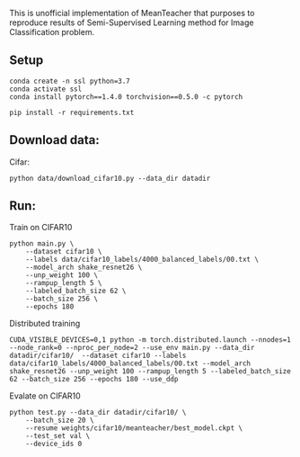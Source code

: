 This is unofficial implementation of MeanTeacher that purposes to reproduce results of Semi-Supervised Learning method for Image Classification problem.

## Setup
```
conda create -n ssl python=3.7
conda activate ssl
conda install pytorch==1.4.0 torchvision==0.5.0 -c pytorch

pip install -r requirements.txt
```

## Download data:
Cifar:
```
python data/download_cifar10.py --data_dir datadir
```

## Run:
Train on CIFAR10
```
python main.py \
    --dataset cifar10 \
    --labels data/cifar10_labels/4000_balanced_labels/00.txt \
    --model_arch shake_resnet26 \
    --unp_weight 100 \
    --rampup_length 5 \
    --labeled_batch_size 62 \
    --batch_size 256 \
    --epochs 180
```
Distributed training
```
CUDA_VISIBLE_DEVICES=0,1 python -m torch.distributed.launch --nnodes=1 --node_rank=0 --nproc_per_node=2 --use_env main.py --data_dir datadir/cifar10/  --dataset cifar10 --labels data/cifar10_labels/4000_balanced_labels/00.txt --model_arch shake_resnet26 --unp_weight 100 --rampup_length 5 --labeled_batch_size 62 --batch_size 256 --epochs 180 --use_ddp
```

Evalate on CIFAR10
```
python test.py --data_dir datadir/cifar10/ \
    --batch_size 20 \
    --resume weights/cifar10/meanteacher/best_model.ckpt \
    --test_set val \
    --device_ids 0
```
